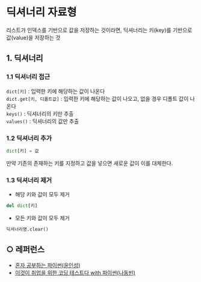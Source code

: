 딕셔너리 자료형
===
리스트가 인덱스를 기반으로 값을 저장하는 것이라면, 딕셔너리는 키(key)를 기반으로 값(value)을 저장하는 것

## 1. 딕셔너리
### 1.1 딕셔너리 접근
`dict[키]` : 입력한 키에 해당하는 값이 나온다   
`dict.get[키, 디폴트값]` : 입력한 키에 해당하는 값이 나오고, 없을 경우 디폴트 값이 나온다   
`keys()` : 딕셔너리의 키만 추출   
`values()` : 딕셔너리의 값만 추출   

### 1.2 딕셔너리 추가
```python
dict[키] = 값
```
만약 기존의 존재하는 키를 지정하고 값을 넣으면 새로운 값이 이를 대체한다.

### 1.3 딕셔너리 제거
- 해당 키와 값이 모두 제거
```python
del dict[키]
```
- 모든 키와 값이 모두 제거
```python
딕셔너리명.clear()
```


## ○ 레퍼런스
* [혼자 공부하는 파이썬(윤인성)](https://www.hanbit.co.kr/store/books/look.php?p_code=B2587075793)
* [이것이 취업을 위한 코딩 테스트다 with 파이썬(나동빈)](https://www.hanbit.co.kr/store/books/look.php?p_code=B8945183661)
